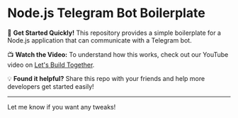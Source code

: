 # Node.js Telegram Bot Boilerplate  

🚀 **Get Started Quickly!** This repository provides a simple boilerplate for a Node.js application that can communicate with a Telegram bot.  

📺 **Watch the Video:** To understand how this works, check out our YouTube video on [Let's Build Together](https://www.youtube.com/watch?v=COLDiMlmcoI).  

💡 **Found it helpful?** Share this repo with your friends and help more developers get started easily!  

---

Let me know if you want any tweaks!
